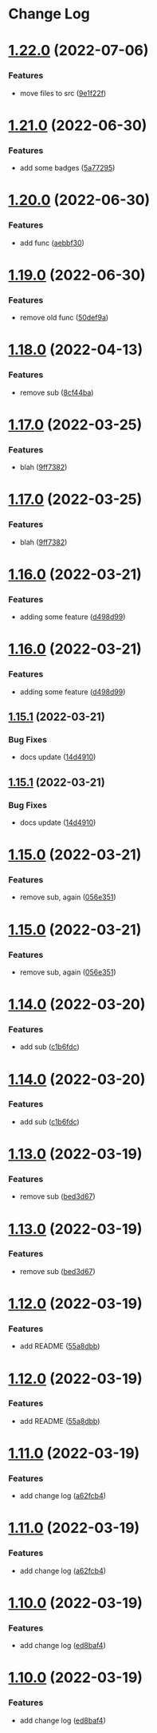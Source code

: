 # Change Log

# [1.22.0](https://github.com/marktm/semantic-release-with-github-actions/compare/v1.21.0...v1.22.0) (2022-07-06)


### Features

* move files to src ([9e1f22f](https://github.com/marktm/semantic-release-with-github-actions/commit/9e1f22fc2feed90938cc20c44f47c9255ed54bf7))

# [1.21.0](https://github.com/marktm/semantic-release-with-github-actions/compare/v1.20.0...v1.21.0) (2022-06-30)


### Features

* add some badges ([5a77295](https://github.com/marktm/semantic-release-with-github-actions/commit/5a77295168900f2c143e99ee6828ff7ed55be346))

# [1.20.0](https://github.com/marktm/semantic-release-with-github-actions/compare/v1.19.0...v1.20.0) (2022-06-30)


### Features

* add func ([aebbf30](https://github.com/marktm/semantic-release-with-github-actions/commit/aebbf30e439f850cbde3af15e737ec1c353f51bb))

# [1.19.0](https://github.com/marktm/semantic-release-with-github-actions/compare/v1.18.0...v1.19.0) (2022-06-30)


### Features

* remove old func ([50def9a](https://github.com/marktm/semantic-release-with-github-actions/commit/50def9a845c2af8afd2c0806f68821913023ad1a))

# [1.18.0](https://github.com/marktm/semantic-release-with-github-actions/compare/v1.17.0...v1.18.0) (2022-04-13)


### Features

* remove sub ([8cf44ba](https://github.com/marktm/semantic-release-with-github-actions/commit/8cf44ba398b443e112c9b00ed09163f6fccfa45a))

# [1.17.0](https://github.com/marktm/semantic-release-with-github-actions/compare/v1.16.0...v1.17.0) (2022-03-25)


### Features

* blah ([9ff7382](https://github.com/marktm/semantic-release-with-github-actions/commit/9ff7382aaec8ec0536be37c81537ba87207c511f))

# [1.17.0](https://github.com/marktm/semantic-release-with-github-actions/compare/v1.16.0...v1.17.0) (2022-03-25)


### Features

* blah ([9ff7382](https://github.com/marktm/semantic-release-with-github-actions/commit/9ff7382aaec8ec0536be37c81537ba87207c511f))

# [1.16.0](https://github.com/marktm/semantic-release-with-github-actions/compare/v1.15.1...v1.16.0) (2022-03-21)


### Features

* adding some feature ([d498d99](https://github.com/marktm/semantic-release-with-github-actions/commit/d498d99331ebdea933703767cc00d52d9b768d35))

# [1.16.0](https://github.com/marktm/semantic-release-with-github-actions/compare/v1.15.1...v1.16.0) (2022-03-21)


### Features

* adding some feature ([d498d99](https://github.com/marktm/semantic-release-with-github-actions/commit/d498d99331ebdea933703767cc00d52d9b768d35))

## [1.15.1](https://github.com/marktm/semantic-release-with-github-actions/compare/v1.15.0...v1.15.1) (2022-03-21)


### Bug Fixes

* docs update ([14d4910](https://github.com/marktm/semantic-release-with-github-actions/commit/14d4910b24f2e2abfc22d5c2352432cc996bf104))

## [1.15.1](https://github.com/marktm/semantic-release-with-github-actions/compare/v1.15.0...v1.15.1) (2022-03-21)


### Bug Fixes

* docs update ([14d4910](https://github.com/marktm/semantic-release-with-github-actions/commit/14d4910b24f2e2abfc22d5c2352432cc996bf104))

# [1.15.0](https://github.com/marktm/semantic-release-with-github-actions/compare/v1.14.0...v1.15.0) (2022-03-21)


### Features

* remove sub, again ([056e351](https://github.com/marktm/semantic-release-with-github-actions/commit/056e351edb75c9de38dc24d6082d50df1ec4b628))

# [1.15.0](https://github.com/marktm/semantic-release-with-github-actions/compare/v1.14.0...v1.15.0) (2022-03-21)


### Features

* remove sub, again ([056e351](https://github.com/marktm/semantic-release-with-github-actions/commit/056e351edb75c9de38dc24d6082d50df1ec4b628))

# [1.14.0](https://github.com/marktm/semantic-release-with-github-actions/compare/v1.13.0...v1.14.0) (2022-03-20)


### Features

* add sub ([c1b6fdc](https://github.com/marktm/semantic-release-with-github-actions/commit/c1b6fdc61cda312b4ab417f33b47beb92c884e9c))

# [1.14.0](https://github.com/marktm/semantic-release-with-github-actions/compare/v1.13.0...v1.14.0) (2022-03-20)


### Features

* add sub ([c1b6fdc](https://github.com/marktm/semantic-release-with-github-actions/commit/c1b6fdc61cda312b4ab417f33b47beb92c884e9c))

# [1.13.0](https://github.com/marktm/semantic-release-with-github-actions/compare/v1.12.0...v1.13.0) (2022-03-19)


### Features

* remove sub ([bed3d67](https://github.com/marktm/semantic-release-with-github-actions/commit/bed3d67574b47ceea3102678c3ffa8df82051282))

# [1.13.0](https://github.com/marktm/semantic-release-with-github-actions/compare/v1.12.0...v1.13.0) (2022-03-19)


### Features

* remove sub ([bed3d67](https://github.com/marktm/semantic-release-with-github-actions/commit/bed3d67574b47ceea3102678c3ffa8df82051282))

# [1.12.0](https://github.com/marktm/semantic-release-with-github-actions/compare/v1.11.0...v1.12.0) (2022-03-19)


### Features

* add README ([55a8dbb](https://github.com/marktm/semantic-release-with-github-actions/commit/55a8dbb6847ef6cf09c2fa1183de78801653e209))

# [1.12.0](https://github.com/marktm/semantic-release-with-github-actions/compare/v1.11.0...v1.12.0) (2022-03-19)


### Features

* add README ([55a8dbb](https://github.com/marktm/semantic-release-with-github-actions/commit/55a8dbb6847ef6cf09c2fa1183de78801653e209))

# [1.11.0](https://github.com/marktm/semantic-release-with-github-actions/compare/v1.10.0...v1.11.0) (2022-03-19)


### Features

* add change log ([a62fcb4](https://github.com/marktm/semantic-release-with-github-actions/commit/a62fcb44d06548758189f7bbdee14880489824d8))

# [1.11.0](https://github.com/marktm/semantic-release-with-github-actions/compare/v1.10.0...v1.11.0) (2022-03-19)


### Features

* add change log ([a62fcb4](https://github.com/marktm/semantic-release-with-github-actions/commit/a62fcb44d06548758189f7bbdee14880489824d8))

# [1.10.0](https://github.com/marktm/semantic-release-with-github-actions/compare/v1.9.0...v1.10.0) (2022-03-19)


### Features

* add change log ([ed8baf4](https://github.com/marktm/semantic-release-with-github-actions/commit/ed8baf4622d622883ee92e096a34fa99389692f7))

# [1.10.0](https://github.com/marktm/semantic-release-with-github-actions/compare/v1.9.0...v1.10.0) (2022-03-19)


### Features

* add change log ([ed8baf4](https://github.com/marktm/semantic-release-with-github-actions/commit/ed8baf4622d622883ee92e096a34fa99389692f7))
